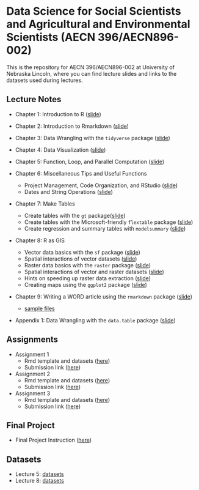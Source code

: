 
# Data Science for Social Scientists and Agricultural and Environmental Scientists (AECN 396/AECN896-002)

This is the repository for AECN 396/AECN896-002 at University of Nebraska Lincoln, where you can find lecture slides and links to the datasets used during lectures.

## Lecture Notes

+ Chapter 1: Introduction to R ([slide](https://tmieno2.github.io/Data-Science-with-R/Chapter-1-Introduction/Introduction.html))
+ Chapter 2: Introduction to Rmarkdown ([slide](https://tmieno2.github.io/Data-Science-with-R/Chapter-2-Rmarkdown/Rmarkdown_x.html))
+ Chapter 3: Data Wrangling with the `tidyverse` package ([slide](https://tmieno2.github.io/Data-Science-with-R/Chapter-3-DataWrangling/data_wrangling_x.html))
+ Chapter 4: Data Visualization ([slide](https://tmieno2.github.io/Data-Science-with-R/Chapter-4-DataVisualization/data_visualization_x.html))
+ Chapter 5: Function, Loop, and Parallel Computation ([slide](https://tmieno2.github.io/Data-Science-with-R/Chapter-5-Functions-Loop-Parallel/function_loop_parallel_x.html))
+ Chapter 6: Miscellaneous Tips and Useful Functions
    * Project Management, Code Organization, and RStudio  ([slide](https://tmieno2.github.io/Data-Science-with-R/Chapter-6-HowCodeProject/code_project_RStudio_x.html))
    * Dates and String Operations  ([slide](https://tmieno2.github.io/Data-Science-with-R/Chapter-6-Miscellaneous/misc_x.html))
+ Chapter 7: Make Tables 
    * Create tables with the `gt` package([slide](https://tmieno2.github.io/Data-Science-with-R/Chapter-7-MakeTable_gt/make_table_gt_x.html))
    * Create tables with the Microsoft-friendly `flextable` package ([slide](https://tmieno2.github.io/Data-Science-with-R/Chapter-7-MakeTable_flextable/make_table_flextable_x.html))
    * Create regression and summary tables with `modelsummary` ([slide](https://tmieno2.github.io/Data-Science-with-R/Chapter-7-MakeTable_modelsummary/modelsummary_x.html))
+ Chapter 8: R as GIS
    * Vector data basics with the `sf` package ([slide](https://tmieno2.github.io/Data-Science-with-R/Chapter-8-SpatialData/r_as_GIS_vector_basics_x.html))
    * Spatial interactions of vector datasets ([slide](https://tmieno2.github.io/Data-Science-with-R/Chapter-8-SpatialData/r_as_GIS_vector_interaction_x.html))
    * Raster data basics with the `raster` package ([slide](https://tmieno2.github.io/Data-Science-with-R/Chapter-8-SpatialData/r_as_GIS_raster_basics_x.html))
    * Spatial interactions of vector and raster datasets ([slide](https://tmieno2.github.io/Data-Science-with-R/Chapter-8-SpatialData/r_as_GIS_vector_raster_interaction_x.html))
    * Hints on speeding up raster data extraction ([slide](https://tmieno2.github.io/Data-Science-with-R/Chapter-8-SpatialData/r_as_GIS_speed_x.html))
    * Creating maps using the `ggplot2` package ([slide](https://tmieno2.github.io/Data-Science-with-R/Chapter-8-SpatialData/r_as_GIS_map_x.html))
+ Chapter 9: Writing a WORD article using the `rmarkdown` package ([slide](https://tmieno2.github.io/Data-Science-with-R/Chapter-9-WritingArticle/write_article_with_rmd_x.html))
    * [sample files](https://www.dropbox.com/sh/7dccenk0f03v7sq/AADTO0UpSjuD4y3T4KDyTQgia?dl=0)

+ Appendix 1: Data Wrangling with the `data.table` package ([slide](https://tmieno2.github.io/Data-Science-with-R/data.table/data.table_x.html))

## Assignments

+ Assignment 1
    * Rmd template and datasets ([here](https://www.dropbox.com/sh/lz1035evu56hhs1/AADCrtdXPIJ-2aHopTTKhLkga?dl=0))
    * Submission link ([here](https://www.dropbox.com/request/RJ72YQjh4XZ4ZrcbPbaw))
+ Assignment 2
    * Rmd template and datasets ([here](https://www.dropbox.com/sh/1ftkow27rt4m6yd/AADas9eialIc3PXAqDfVNLCla?dl=0))
    * Submission link ([here](https://www.dropbox.com/request/4kpFrPyezSheeIyA5PXo))
+ Assignment 3
    * Rmd template and datasets ([here](https://www.dropbox.com/sh/ms0hcb5lrdbyjbg/AAAA51SlxwTPY5aAmYr7AoY-a?dl=0))
    * Submission link ([here](https://www.dropbox.com/request/kqNUZ347GNoTW3MZXAvn))

## Final Project

* Final Project Instruction ([here](https://tmieno2.github.io/Data-Science-with-R/FinalProject/final_project_x.html))

## Datasets

+ Lecture 5: [datasets](https://www.dropbox.com/sh/tonqm6wiu72t5m7/AABZEwq2UZlq0s4RxZLKzq3Ya?dl=0)
+ Lecture 8: [datasets](https://www.dropbox.com/sh/mn7yk7baru0pm4e/AADDfjIHcWpxACamPh3NVGI4a?dl=0)
